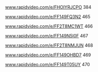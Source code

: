 www.rapidvideo.com/e/FHOIYRJCPO 384

www.rapidvideo.com/e/FF149FQ3N2 465

www.rapidvideo.com/e/FF2T8MC1WT 466

www.rapidvideo.com/e/FF149N5I0F 467

www.rapidvideo.com/e/FF2T8NMJUN 468

www.rapidvideo.com/e/FF149OHBD7 469

www.rapidvideo.com/e/FF149T05UY 470
